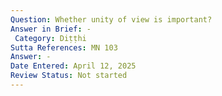 ```yaml
---
Question: Whether unity of view is important?
Answer in Brief: -
 Category: Diṭṭhi
Sutta References: MN 103
Answer: -
Date Entered: April 12, 2025
Review Status: Not started
---
```


